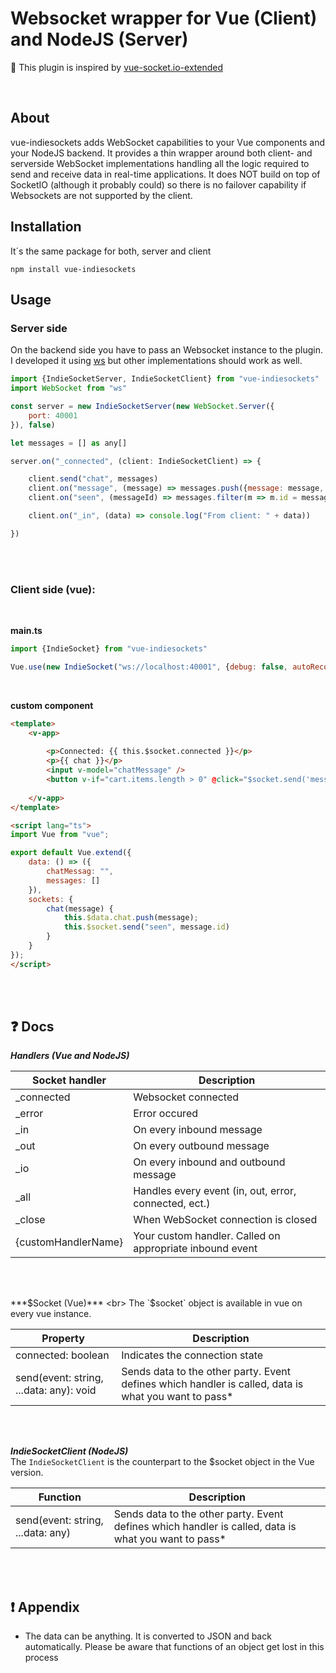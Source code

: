 # Websocket wrapper for Vue (Client) and NodeJS (Server)
🤟 This plugin is inspired by [vue-socket.io-extended](https://www.npmjs.com/package/vue-socket.io-extended)

<br>

## About

vue-indiesockets adds WebSocket capabilities to your Vue components and your NodeJS backend.
It provides a thin wrapper around both client- and serverside WebSocket implementations handling all the logic required to send and receive data in real-time applications. It does NOT build on top of SocketIO (although it probably could) so there is no failover capability if Websockets are not supported by the client.

## Installation

It´s the same package for both, server and client
```
npm install vue-indiesockets
```


## Usage

### Server side 

On the backend side you have to pass an Websocket instance to the plugin. I developed it using [ws](https://www.npmjs.com/package/ws) but other implementations should work as well. 

```js
import {IndieSocketServer, IndieSocketClient} from "vue-indiesockets"
import WebSocket from "ws"

const server = new IndieSocketServer(new WebSocket.Server({
	port: 40001
}), false)

let messages = [] as any[]

server.on("_connected", (client: IndieSocketClient) => {

	client.send("chat", messages)
	client.on("message", (message) => messages.push({message: message, id: messages.length}))
	client.on("seen", (messageId) => messages.filter(m => m.id = messageId).forEach(m => m.seen = true))

	client.on("_in", (data) => console.log("From client: " + data))

})
```

<br>
<br>

### Client side (vue):

<br>

**main.ts**

```js
import {IndieSocket} from "vue-indiesockets"

Vue.use(new IndieSocket("ws://localhost:40001", {debug: false, autoReconnect: true}))
```

<br>

**custom component**

```html
<template>
	<v-app>
	
		<p>Connected: {{ this.$socket.connected }}</p>
		<p>{{ chat }}</p>
		<input v-model="chatMessage" />
		<button v-if="cart.items.length > 0" @click="$socket.send('message', chatMessag)"> Send </button>
	
	</v-app>
</template>

<script lang="ts">
import Vue from "vue";

export default Vue.extend({
	data: () => ({
		chatMessag: "",
		messages: []
	}),
	sockets: {
		chat(message) {
			this.$data.chat.push(message);
			this.$socket.send("seen", message.id)
		}
	}
});
</script>

```

<br>
<br>


## ❓ Docs

***Handlers (Vue and NodeJS)***
<br>

| Socket handler | Description | 
| ------------- |-------------| 
| _connected | Websocket connected | 
| _error | Error occured | 
| _in | On every inbound message |
| _out | On every outbound message |
| _io | On every inbound and outbound message |
| _all | Handles every event (in, out, error, connected, ect.)  |
| _close | When WebSocket connection is closed |
| {customHandlerName} | Your custom handler. Called on appropriate inbound event |

<br>
<br>

***$Socket (Vue)***
<br>
The `$socket` object is available in vue on every vue instance. 

| Property | Description |
|---|---|
|connected: boolean|Indicates the connection state| 
|send(event: string, ...data: any): void|Sends data to the other party. Event defines which handler is called, data is what you want to pass*| 

<br>
<br>

***IndieSocketClient (NodeJS)***
<br>
The `IndieSocketClient` is the counterpart to the $socket object in the Vue version.

| Function | Description |
|---|---|
|send(event: string, ...data: any)|Sends data to the other party. Event defines which handler is called, data is what you want to pass*|

<br>
<br>

## ❗ Appendix
* The data can be anything. It is converted to JSON and back automatically. Please be aware that functions of an object get lost in this process 
